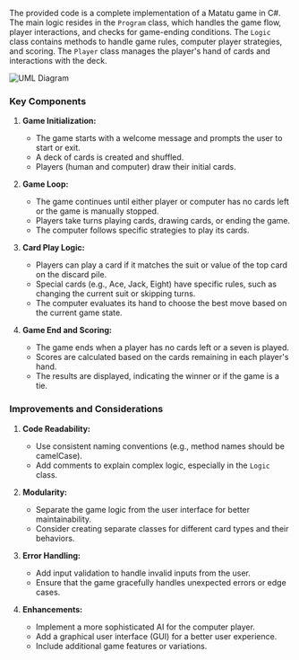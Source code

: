 The provided code is a complete implementation of a Matatu game in C#. The main logic resides in the `Program` class, which handles the game flow, player interactions, and checks for game-ending conditions. The `Logic` class contains methods to handle game rules, computer player strategies, and scoring. The `Player` class manages the player's hand of cards and interactions with the deck.

![UML Diagram](https://github.com/3luko/MatatuCSharp/blob/main/MatatuC%23(UNO)UML.drawio(1).png)



### Key Components

1. **Game Initialization:**
   - The game starts with a welcome message and prompts the user to start or exit.
   - A deck of cards is created and shuffled.
   - Players (human and computer) draw their initial cards.

2. **Game Loop:**
   - The game continues until either player or computer has no cards left or the game is manually stopped.
   - Players take turns playing cards, drawing cards, or ending the game.
   - The computer follows specific strategies to play its cards.

3. **Card Play Logic:**
   - Players can play a card if it matches the suit or value of the top card on the discard pile.
   - Special cards (e.g., Ace, Jack, Eight) have specific rules, such as changing the current suit or skipping turns.
   - The computer evaluates its hand to choose the best move based on the current game state.

4. **Game End and Scoring:**
   - The game ends when a player has no cards left or a seven is played.
   - Scores are calculated based on the cards remaining in each player's hand.
   - The results are displayed, indicating the winner or if the game is a tie.

### Improvements and Considerations

1. **Code Readability:**
   - Use consistent naming conventions (e.g., method names should be camelCase).
   - Add comments to explain complex logic, especially in the `Logic` class.

2. **Modularity:**
   - Separate the game logic from the user interface for better maintainability.
   - Consider creating separate classes for different card types and their behaviors.

3. **Error Handling:**
   - Add input validation to handle invalid inputs from the user.
   - Ensure that the game gracefully handles unexpected errors or edge cases.

4. **Enhancements:**
   - Implement a more sophisticated AI for the computer player.
   - Add a graphical user interface (GUI) for a better user experience.
   - Include additional game features or variations.
